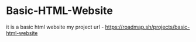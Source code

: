 # Basic-HTML-Website
it is a basic html website
my project url -
  https://roadmap.sh/projects/basic-html-website
